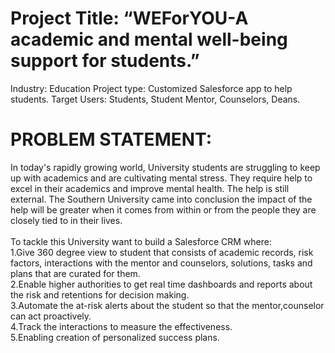 # Project Title: “WEForYOU-A academic and mental well-being support for students.” 
Industry: Education 
Project type: Customized Salesforce app to help students. 
Target Users: Students, Student Mentor, Counselors, Deans. 
<br>
# PROBLEM STATEMENT: 
In today's rapidly growing world, University students are struggling to keep up with academics 
and are cultivating mental stress. They require help to excel in their academics and improve mental 
health. The help is still external. The Southern University came into conclusion the impact of the 
help will be greater when it comes from within or from the people they are closely tied to in their 
lives.  
<br>
To tackle this University want to build a Salesforce CRM where: 
<br>
1.Give 360 degree view to student that consists of academic records, risk factors, interactions with 
the mentor and counselors, solutions, tasks and plans that are curated for them. 
<br>
2.Enable higher authorities to get real time dashboards and reports about the risk and retentions 
for decision making.
<br>
3.Automate the at-risk alerts about the student so that the mentor,counselor can act proactively. 
<br>
4.Track the interactions to measure the effectiveness. 
<br>
5.Enabling creation of personalized success plans.
